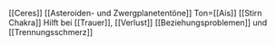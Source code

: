[[Ceres]]
[[Asteroiden- und Zwergplanetentöne]]
Ton=[[Ais]]
[[Stirn Chakra]]
Hilft bei [[Trauer]], [[Verlust]] [[Beziehungsproblemen]] und [[Trennungsschmerz]]